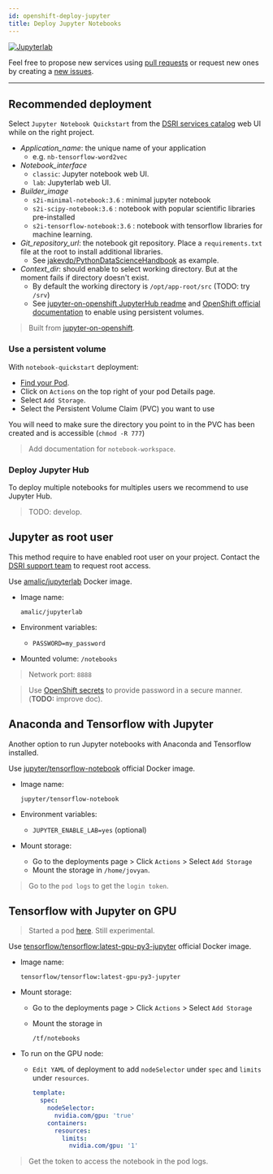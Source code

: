 ```yaml
---
id: openshift-deploy-jupyter
title: Deploy Jupyter Notebooks
---
```


[![Jupyterlab](/dsri-documentation/img/jupyter_logo.png)](https://jupyter.org/)

Feel free to propose new services using [pull requests](https://github.com/MaastrichtU-IDS/dsri-documentation/pulls) or request new ones by creating a [new issues](https://github.com/MaastrichtU-IDS/dsri-documentation/issues).

---

## Recommended deployment

Select `Jupyter Notebook Quickstart` from the [DSRI services catalog](https://app.dsri.unimaas.nl:8443/console/catalog) web UI while on the right project.

* *Application_name*: the unique name of your application
  * e.g. `nb-tensorflow-word2vec`
* *Notebook_interface*
  * `classic`: Jupyter notebook web UI.
  * `lab`: Jupyterlab web UI.
* *Builder_image*
  * `s2i-minimal-notebook:3.6` : minimal jupyter notebook
  * `s2i-scipy-notebook:3.6` : notebook with popular scientific libraries pre-installed
  * `s2i-tensorflow-notebook:3.6` : notebook with tensorflow libraries for machine learning.
* *Git_repository_url*: the notebook git repository. Place a `requirements.txt` file at the root to install additional libraries.
  * See [jakevdp/PythonDataScienceHandbook](https://github.com/jakevdp/PythonDataScienceHandbook) as example.
* *Context_dir*: should enable to select working directory. But at the moment fails if directory doesn't exist.
  * By default the working directory is `/opt/app-root/src` (TODO: try `/srv`)
  * See [jupyter-on-openshift JupyterHub readme](https://github.com/jupyter-on-openshift/jupyterhub-quickstart#allocating-persistent-storage-to-users) and [OpenShift official documentation](https://blog.openshift.com/jupyter-on-openshift-part-4-adding-a-persistent-workspace/) to enable using persistent volumes.

> Built from [jupyter-on-openshift](https://github.com/jupyter-on-openshift/jupyter-notebooks).

### Use a persistent volume

With `notebook-quickstart` deployment:

* [Find your Pod](https://app.dsri.unimaas.nl:8443/console/project/test-vincent/browse/pods).
* Click on `Actions` on the top right of your pod Details page.
* Select `Add Storage`.
* Select the Persistent Volume Claim (PVC) you want to use

You will need to make sure the directory you point to in the PVC has been created and is accessible (`chmod -R 777`)

> Add documentation for `notebook-workspace`.

### Deploy Jupyter Hub

To deploy multiple notebooks for multiples users we recommend to use Jupyter Hub.

> TODO: develop.

## Jupyter as root user

This method require to have enabled root user on your project. Contact the [DSRI support team](mailto:dsri-support-l@maastrichtuniversity.nl) to request root access.

Use [amalic/jupyterlab](https://hub.docker.com/r/amalic/jupyterlab/) Docker image.

* Image name:
  
  ```
  amalic/jupyterlab
  ```
  
* Environment variables:
  
  * `PASSWORD=my_password`
  
* Mounted volume: `/notebooks`

> Network port: `8888`

> Use [OpenShift secrets](/dsri-documentation/docs/openshift-secret) to provide password in a secure manner. (**TODO:** improve doc).

## Anaconda and Tensorflow with Jupyter

Another option to run Jupyter notebooks with Anaconda and Tensorflow installed.

Use [jupyter/tensorflow-notebook](https://hub.docker.com/r/jupyter/tensorflow-notebook) official Docker image.

* Image name:

  ```shell
  jupyter/tensorflow-notebook
  ```
  
* Environment variables:

  * `JUPYTER_ENABLE_LAB=yes` (optional)

* Mount storage:

  * Go to the deployments page > Click `Actions` > Select `Add Storage`
  * Mount the storage in `/home/jovyan`.


> Go to the `pod logs` to get the `login token`.

## Tensorflow with Jupyter on GPU

> Started a pod [here](https://github.com/MaastrichtU-IDS/d2s-argo-workflows/blob/master/pods/pod-tensorflow-gpu.yaml). Still experimental.

Use [tensorflow/tensorflow:latest-gpu-py3-jupyter](https://hub.docker.com/r/tensorflow/tensorflow/) official Docker image.

* Image name:

  ```
  tensorflow/tensorflow:latest-gpu-py3-jupyter
  ```

* Mount storage:

  * Go to the deployments page > Click `Actions` > Select `Add Storage`

  * Mount the storage in

    ```
    /tf/notebooks
    ```

* To run on the GPU node:

  * `Edit YAML` of deployment to add `nodeSelector` under `spec` and `limits` under `resources`.

    ```yaml
    template:
      spec:
      	nodeSelector:
          nvidia.com/gpu: 'true'
        containers:
          resources:
            limits:
              nvidia.com/gpu: '1'
    ```

> Get the token to access the notebook in the pod logs.

